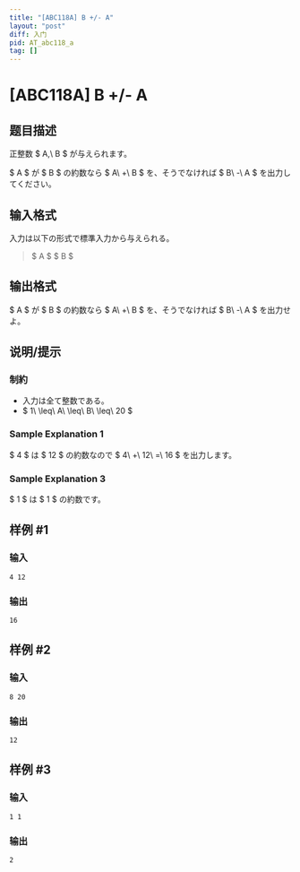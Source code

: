 ```yaml
---
title: "[ABC118A] B +/- A"
layout: "post"
diff: 入门
pid: AT_abc118_a
tag: []
---
```


# [ABC118A] B +/- A

## 题目描述

[problemUrl]: https://atcoder.jp/contests/abc118/tasks/abc118_a

正整数 $ A,\ B $ が与えられます。

$ A $ が $ B $ の約数なら $ A\ +\ B $ を、そうでなければ $ B\ -\ A $ を出力してください。

## 输入格式

入力は以下の形式で標準入力から与えられる。

> $ A $ $ B $

## 输出格式

$ A $ が $ B $ の約数なら $ A\ +\ B $ を、そうでなければ $ B\ -\ A $ を出力せよ。

## 说明/提示

### 制約

- 入力は全て整数である。
- $ 1\ \leq\ A\ \leq\ B\ \leq\ 20 $

### Sample Explanation 1

$ 4 $ は $ 12 $ の約数なので $ 4\ +\ 12\ =\ 16 $ を出力します。

### Sample Explanation 3

$ 1 $ は $ 1 $ の約数です。

## 样例 #1

### 输入

```
4 12
```

### 输出

```
16
```

## 样例 #2

### 输入

```
8 20
```

### 输出

```
12
```

## 样例 #3

### 输入

```
1 1
```

### 输出

```
2
```

